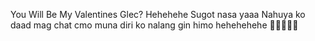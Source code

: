 You Will Be My Valentines Glec?
Hehehehe
Sugot nasa yaaa
Nahuya ko daad mag chat cmo
muna diri ko nalang gin himo
hehehehehe
🥰🥰🥰🥰🥰
